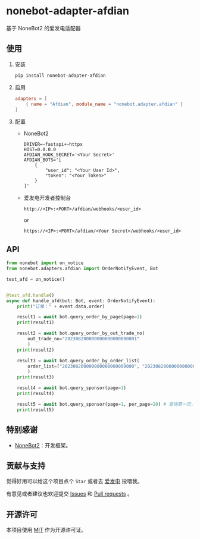 # nonebot-adapter-afdian

基于 NoneBot2 的爱发电适配器

## 使用

1. 安装

    ```shell
    pip install nonebot-adapter-afdian
    ```

2. 启用

    ```toml
    adapters = [
        { name = "Afdian", module_name = "nonebot.adapter.afdian" }
    ]
    ```

3. 配置

    - NoneBot2

        ```dotenv
        DRIVER=~fastapi+~httpx
        HOST=0.0.0.0
        AFDIAN_HOOK_SECRET='<Your Secret>'
        AFDIAN_BOTS='[
            {
                "user_id": "<Your User Id>",
                "token": "<Your Token>"
            }
        ]'
        ```

    - 爱发电开发者控制台

        ```shell
        http://<IP>:<PORT>/afdian/webhooks/<user_id>
        ```

        or

        ```shell
        https://<IP>:<PORT>/afdian/<Your Secret>/webhooks/<user_id>
        ```

## API

```python
from nonebot import on_notice
from nonebot.adapters.afdian import OrderNotifyEvent, Bot

test_afd = on_notice()


@test_afd.handle()
async def handle_afd(bot: Bot, event: OrderNotifyEvent):
    print("订单：" + event.data.order)

    result1 = await bot.query_order_by_page(page=1)
    print(result1)

    result2 = await bot.query_order_by_out_trade_no(
        out_trade_no="202308200000000000000000001"
        )
    print(result2)

    result3 = await bot.query_order_by_order_list(
        order_list=["202308200000000000000000000", "202308200000000000000000001"]
        )
    print(result3)

    result4 = await bot.query_sponsor(page=1)
    print(result4)

    result5 = await bot.query_sponsor(page=1, per_page=20) # 查询第一页，每页20个
    print(result5)
```

## 特别感谢

- [NoneBot2](https://github.com/nonebot/nonebot2)：开发框架。

## 贡献与支持

觉得好用可以给这个项目点个 `Star` 或者去 [爱发电](https://afdian.com/a/17TheWord) 投喂我。

有意见或者建议也欢迎提交 [Issues](https://github.com/MineGraphCN/nonebot-adapter-afdian/issues)
和 [Pull requests](https://github.com/MineGraphCN/nonebot-adapter-afdian/pulls) 。

## 开源许可

本项目使用 [MIT](./LICENSE) 作为开源许可证。
